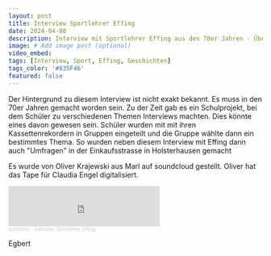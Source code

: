```yaml
---
layout: post
title: Interview Sportlehrer Effing
date: 2024-04-08
description: Interview mit Sportlehrer Effing aus den 70er Jahren - Überspielt von AGFA SUPERBER 60+6 Tape
image: # Add image post (optional)
video_embed:
tags: [Interview, Sport, Effing, Geschichten]
tags_color: '#835F46'
featured: false
---
```


Der Hintergrund zu diesem Interview ist nicht exakt bekannt. Es muss in den 70er Jahren gemacht worden sein. Zu der Zeit gab es ein Schulprojekt, bei dem Schüler zu verschiedenen Themen Interviews machten. Dies könnte eines davon gewesen sein. Schüler wurden mit mit ihren Kassettenrekordern in Gruppen eingeteilt und die Gruppe wählte dann ein bestimmtes Thema. So wurden neben diesem Interview mit Effing dann auch "Umfragen" in der Einkaufsstrasse in Holsterhausen gemacht

Es wurde von Oliver Krajewski aus Marl auf soundcloud gestellt. Oliver hat das Tape für Claudia Engel digitalisiert.

<iframe width="300" height="80" scrolling="no" frameborder="no" allow="autoplay" src="https://w.soundcloud.com/player/?url=https%3A//api.soundcloud.com/tracks/268588618&color=%23ff5500&auto_play=false&hide_related=false&show_comments=true&show_user=true&show_reposts=false&show_teaser=true&visual=true"></iframe>
<div style="font-size: 10px; color: #cccccc; line-break: anywhere; word-break: normal; overflow: hidden; white-space: nowrap; text-overflow: ellipsis; font-family: Interstate,Lucida Grande,Lucida Sans Unicode,Lucida Sans,Garuda,Verdana,Tahoma,sans-serif; font-weight: 100;">
  <a href="https://soundcloud.com/pottmusic" title="pottmusic" target="_blank" style="color: #cccccc; text-decoration: none;">pottmusic</a> · <a href="https://soundcloud.com/pottmusic/interview-sportlehrer-effing" title="Interview Sportlehrer Effing" target="_blank" style="color: #cccccc; text-decoration: none;">Interview Sportlehrer Effing</a>
</div>

Egbert





